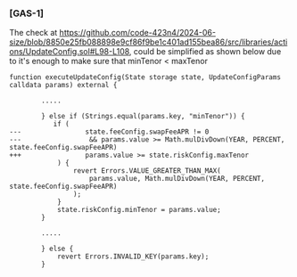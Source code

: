 ### [GAS-1]
The check at https://github.com/code-423n4/2024-06-size/blob/8850e25fb088898e9cf86f9be1c401ad155bea86/src/libraries/actions/UpdateConfig.sol#L98-L108, could be simplified as shown below due to it's enough to make sure that minTenor < maxTenor 
```solidity
function executeUpdateConfig(State storage state, UpdateConfigParams calldata params) external {

        .....

        } else if (Strings.equal(params.key, "minTenor")) {
           if (
---                state.feeConfig.swapFeeAPR != 0
---                 && params.value >= Math.mulDivDown(YEAR, PERCENT, state.feeConfig.swapFeeAPR)
+++                params.value >= state.riskConfig.maxTenor
            ) {
                revert Errors.VALUE_GREATER_THAN_MAX(
                    params.value, Math.mulDivDown(YEAR, PERCENT, state.feeConfig.swapFeeAPR)
                );
            }
            state.riskConfig.minTenor = params.value;
        } 

        .....

        } else {
            revert Errors.INVALID_KEY(params.key);
        }
```

